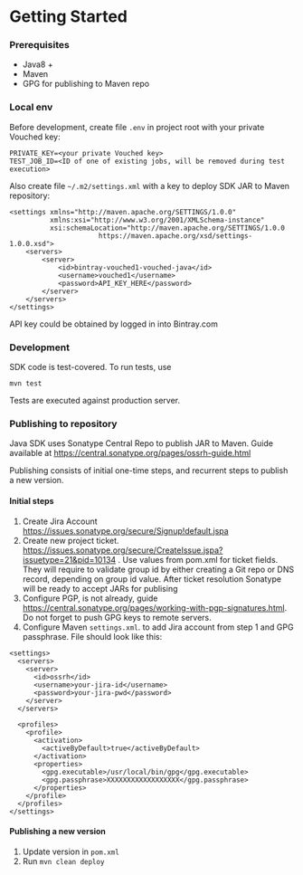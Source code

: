 # Getting Started

### Prerequisites

- Java8 +
- Maven
- GPG for publishing to Maven repo

### Local env

Before development, create file `.env` in project root with your private Vouched key:
```
PRIVATE_KEY=<your private Vouched key>
TEST_JOB_ID=<ID of one of existing jobs, will be removed during test execution>
```

Also create file `~/.m2/settings.xml` with a key to deploy SDK JAR to Maven repository:

```
<settings xmlns="http://maven.apache.org/SETTINGS/1.0.0"
          xmlns:xsi="http://www.w3.org/2001/XMLSchema-instance"
          xsi:schemaLocation="http://maven.apache.org/SETTINGS/1.0.0
                      https://maven.apache.org/xsd/settings-1.0.0.xsd">
    <servers>
        <server>
            <id>bintray-vouched1-vouched-java</id>
            <username>vouched1</username>
            <password>API_KEY_HERE</password>
        </server>
    </servers>
</settings>
```

API key could be obtained by logged in into Bintray.com

### Development

SDK code is test-covered. To run tests, use

```
mvn test
```

Tests are executed against production server.

### Publishing to repository

Java SDK uses Sonatype Central Repo to publish JAR to Maven.
Guide available at https://central.sonatype.org/pages/ossrh-guide.html

Publishing consists of initial one-time steps, and recurrent steps to publish a new version.

#### Initial steps

1. Create Jira Account https://issues.sonatype.org/secure/Signup!default.jspa
1. Create new project ticket. https://issues.sonatype.org/secure/CreateIssue.jspa?issuetype=21&pid=10134 . 
Use values from pom.xml for ticket fields. They will require to validate group id by either creating a Git repo or 
DNS record, depending on group id value. After ticket resolution Sonatype will be ready to accept JARs for publising
1. Configure PGP, is not already, guide https://central.sonatype.org/pages/working-with-pgp-signatures.html. Do not forget to push GPG keys to remote servers.
1. Configure Maven `settings.xml`. to add Jira account from step 1 and GPG passphrase. File should look like this:
```
<settings>
  <servers>
    <server>
      <id>ossrh</id>
      <username>your-jira-id</username>
      <password>your-jira-pwd</password>
    </server>
  </servers>

  <profiles>
    <profile>
      <activation>
        <activeByDefault>true</activeByDefault>
      </activation>
      <properties>
        <gpg.executable>/usr/local/bin/gpg</gpg.executable>
        <gpg.passphrase>XXXXXXXXXXXXXXXXXX</gpg.passphrase>
      </properties>
    </profile>
  </profiles>
</settings>
```   
 
#### Publishing a new version

1. Update version in `pom.xml`
1. Run `mvn clean deploy`